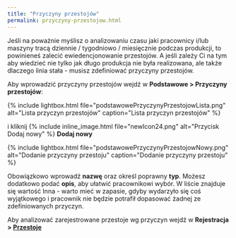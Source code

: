 ```yaml
---
title: "Przyczyny przestojów"
permalink: przyczyny-przestojow.html 
---
```


Jeśli na poważnie myślisz o analizowaniu czasu jaki pracownicy i/lub maszyny tracą dziennie / tygodniowo / miesięcznie podczas produkcji, to powinieneś zalecić ewiedencjonowanie przestojów. A jeśli zależy Ci na tym aby wiedzieć nie tylko jak długo produkcja nie była realizowana, ale także dlaczego linia stała - musisz zdefiniować przyczyny przestojów.

Aby wprowadzić przyczyny przestojów wejdź w **Podstawowe > Przyczyny przestojów**:

{% include lightbox.html file="podstawowePrzyczynyPrzestojowLista.png" alt="Lista przyczyn przestojów" caption="Lista przyczyn przestojów" %}

i kliknij {% include inline_image.html file="newIcon24.png" alt="Przycisk Dodaj nowy" %} **Dodaj nowy**

{% include lightbox.html file="podstawowePrzyczynyPrzestojowNowy.png" alt="Dodanie przyczyny przestoju" caption="Dodanie przyczyny przestoju" %}

Obowiązkowo wprowadź **nazwę** oraz określ poprawny **typ**. Możesz dodatkowo podać **opis**, aby ułatwić pracownikowi wybór. W liście znajduje się wartość Inna - warto mieć w zapasie, gdyby wydarzyło się coś wyjątkowego i pracownik nie będzie potrafił dopasować żadnej ze zdefiniowanych przyczyn.

Aby analizować zarejestrowane przestoje wg przyczyn wejdź w **Rejestracja > [Przestoje](/przestoje)**